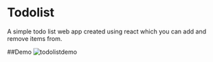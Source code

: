 # Todolist 
A simple todo list web app created using react which you can add and remove items from.

##Demo
![todolistdemo](https://user-images.githubusercontent.com/55164493/90996552-f2756100-e573-11ea-82f5-f7ccd08983d1.gif)
